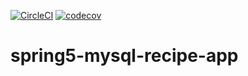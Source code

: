 [![CircleCI](https://circleci.com/gh/rshekhar-java/spring5-mysql-recipe-app/tree/mysql-script.svg?style=svg)](https://circleci.com/gh/rshekhar-java/spring5-mysql-recipe-app/tree/mysql-script)
[![codecov](https://codecov.io/gh/rshekhar-java/spring5-mysql-recipe-app/branch/master/graph/badge.svg?token=TDK1E8DIP7)](https://codecov.io/gh/rshekhar-java/spring5-mysql-recipe-app)
# spring5-mysql-recipe-app
